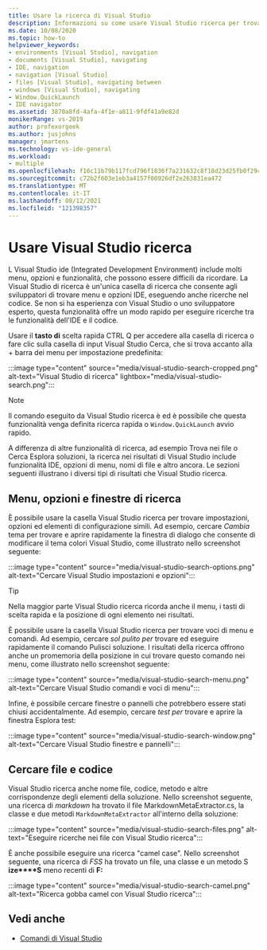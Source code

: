 ```yaml
---
title: Usare la ricerca di Visual Studio
description: Informazioni su come usare Visual Studio ricerca per trovare impostazioni, menu e codice.
ms.date: 10/08/2020
ms.topic: how-to
helpviewer_keywords:
- environments [Visual Studio], navigation
- documents [Visual Studio], navigating
- IDE, navigation
- navigation [Visual Studio]
- files [Visual Studio], navigating between
- windows [Visual Studio], navigating
- Window.QuickLaunch
- IDE navigator
ms.assetid: 3870a8fd-4afa-4f1e-a811-9fdf41a9e82d
monikerRange: vs-2019
author: profexorgeek
ms.author: jusjohns
manager: jmartens
ms.technology: vs-ide-general
ms.workload:
- multiple
ms.openlocfilehash: f16c11b79b117fcd796f1836f7a231632c8f18d23d25fb0f29c58f5c197e6c38
ms.sourcegitcommit: c72b2f603e1eb3a4157f00926df2e263831ea472
ms.translationtype: MT
ms.contentlocale: it-IT
ms.lasthandoff: 08/12/2021
ms.locfileid: "121398357"
---
```

# <a name="use-visual-studio-search"></a>Usare Visual Studio ricerca

L Visual Studio ide (Integrated Development Environment) include molti menu, opzioni e funzionalità, che possono essere difficili da ricordare. La Visual Studio di ricerca è un'unica casella di ricerca che consente agli sviluppatori di trovare menu e opzioni IDE, eseguendo anche ricerche nel codice. Se non si ha esperienza con Visual Studio o uno sviluppatore esperto, questa funzionalità offre un modo rapido per eseguire ricerche tra le funzionalità dell'IDE e il codice.

Usare il **tasto di** scelta rapida CTRL Q per accedere alla casella di ricerca o fare clic sulla casella di input Visual Studio Cerca, che si trova accanto alla +  barra dei menu per impostazione predefinita:

:::image type="content" source="media/visual-studio-search-cropped.png" alt-text="Visual Studio di ricerca" lightbox="media/visual-studio-search.png":::

> [!NOTE]
> Il comando eseguito da Visual Studio ricerca è ed è possibile che questa funzionalità venga definita ricerca rapida o `Window.QuickLaunch` avvio rapido.

A differenza di altre funzionalità di ricerca, ad esempio Trova nei file o Cerca Esplora soluzioni, la ricerca nei risultati di Visual Studio include funzionalità IDE, opzioni di menu, nomi di file e altro ancora. Le sezioni seguenti illustrano i diversi tipi di risultati che Visual Studio ricerca.

## <a name="search-menus-options-and-windows"></a>Menu, opzioni e finestre di ricerca

È possibile usare la casella Visual Studio ricerca per trovare impostazioni, opzioni ed elementi di configurazione simili. Ad esempio, cercare *Cambia* tema per trovare e aprire rapidamente la finestra di dialogo che consente di modificare il tema colori Visual Studio, come illustrato nello screenshot seguente:

:::image type="content" source="media/visual-studio-search-options.png" alt-text="Cercare Visual Studio impostazioni e opzioni":::

> [!TIP]
> Nella maggior parte Visual Studio ricerca ricorda anche il menu, i tasti di scelta rapida e la posizione di ogni elemento nei risultati.

È possibile usare la casella Visual Studio ricerca per trovare voci di menu e comandi. Ad esempio, cercare *sol pulito per* trovare ed eseguire rapidamente il comando Pulisci soluzione. I risultati della ricerca offrono anche un promemoria della posizione in cui trovare questo comando nei menu, come illustrato nello screenshot seguente:

:::image type="content" source="media/visual-studio-search-menu.png" alt-text="Cercare Visual Studio comandi e voci di menu":::

Infine, è possibile cercare finestre o pannelli che potrebbero essere stati chiusi accidentalmente. Ad esempio, cercare *test per* trovare e aprire la finestra Esplora test:

:::image type="content" source="media/visual-studio-search-window.png" alt-text="Cercare Visual Studio finestre e pannelli":::

## <a name="search-files-and-code"></a>Cercare file e codice

Visual Studio ricerca anche nome file, codice, metodo e altre corrispondenze degli elementi della soluzione. Nello screenshot seguente, una ricerca di *markdown* ha trovato il file MarkdownMetaExtractor.cs, la classe e due metodi `MarkdownMetaExtractor` all'interno della soluzione:

:::image type="content" source="media/visual-studio-search-files.png" alt-text="Eseguire ricerche nei file con Visual Studio ricerca":::

È anche possibile eseguire una ricerca "camel case". Nello screenshot seguente, una ricerca di *FSS* ha trovato un file, una classe e un metodo S **ize****S** meno recenti di **F:**

:::image type="content" source="media/visual-studio-search-camel.png" alt-text="Ricerca gobba camel con Visual Studio ricerca":::

## <a name="see-also"></a>Vedi anche

- [Comandi di Visual Studio](reference/visual-studio-commands.md)